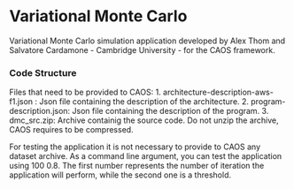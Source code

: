 # Variational Monte Carlo
Variational Monte Carlo simulation application developed by Alex Thom and Salvatore Cardamone - Cambridge University - for the CAOS framework.

### Code Structure
Files that need to be provided to CAOS:
	1. architecture-description-aws-f1.json : Json file containing the description of the architecture.
	2. program-description.json: Json file containing the description of the program.
	3. dmc_src.zip: Archive containig the source code. Do not unzip the archive, CAOS requires to be compressed.

For testing the application it is not necessary to provide to CAOS any dataset archive. As a command line argument, you can test the application using 100 0.8. The first number represents the number of iteration the application will perform, while the second one is a threshold.